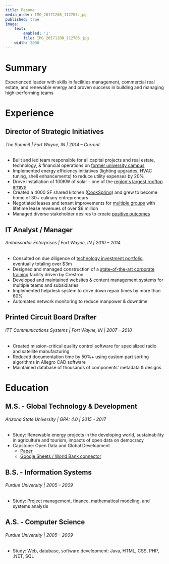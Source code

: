 ```yaml
---
title: Resume
media_order: IMG_20171208_112703.jpg
published: true
image:
    text:
        enabled: '1'
        file: IMG_20171208_112703.jpg
    width: 2000
---
```


# Summary
Experienced leader with skills in facilities management, commercial real estate, and renewable energy and proven success in building and managing high-performing teams

# Experience
## Director of Strategic Initiatives
###### The Summit | Fort Wayne, IN | 2014 – Current
* Built and led team responsible for all capital projects and real estate, technology, & financial operations on [former university campus](https://thesummitfw.com)
* Implemented energy efficiency initiatives (lighting upgrades, HVAC tuning, shell enhancements) to reduce utility expenses by 20%
* Drove installation of 100KW of solar - one of the [region's largest rooftop arrays](https://thesummitfw.com/solar)
* Created a 4000 SF shared kitchen ([CookSpring](https://cookspringfw.com)) and grew to become home of 30+ culinary entrepreneurs
* Negotiated leases and tenant improvements for [multiple groups](https://thesummitfw.com/partners/) with lifetime lease revenues of over $6 million
* Managed diverse stakeholder desires to create [positive outcomes](https://drive.google.com/file/d/1ZevuGzO1lsSES2-rmoyPvBj_SnOgzBxE/view?usp=sharing)

## IT Analyst / Manager
###### Ambassador Enterprises | Fort Wayne, IN | 2010 – 2014
* Consulted on due diligence of [technology investment portfolio](https://ambassador-enterprises.com/investments/our-affiliates/), eventually totaling over $3m
* Designed and managed construction of a [state-of-the-art corporate training](https://thesummitfw.com/property/) facility driven by Crestron
* Developed and maintained websites & content management systems for multiple teams and subsidiaries
* Implemented helpdesk system to drive down repair times by more than 60%
* Automated network monitoring to reduce manpower & downtime

## Printed Circuit Board Drafter
###### ITT Communications Systems | Fort Wayne, IN | 2007 – 2010
* Created mission-critical quality control software for specialized radio and satellite manufacturing
* Reduced documentation time by 50%+ using custom part sorting algorithms in Allegro CAD software
* Maintained database of thousands of components' metadata & designs

# Education
## M.S. - Global Technology & Development
###### Arizona State University | GPA: 4.0 | 2015 – 2017
* Study: Renewable energy projects in the developing world, sustainability in agriculture and tourism, impacts of open data on democracy
* Capstone: Open Data and Global Development
    * [Paper](https://tinyurl.com/yaoap3g3)
    * [Google Sheets / World Bank connector](https://chrome.google.com/webstore/detail/world-bank-data-explorer/fccbkmgeoehpmggjcigeacobhpnbjpof?hl=en-US)

## B.S. - Information Systems
###### Purdue University | 2005 – 2009
* Study: Project management, finance, mathematical modeling, and systems analysis

## A.S. - Computer Science
###### Purdue University | 2005 – 2009
* Study: Web, database, software development: Java, HTML, CSS, PHP, .NET, SQL